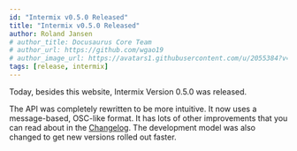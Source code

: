 ```yaml
---
id: "Intermix v0.5.0 Released"
title: "Intermix v0.5.0 Released"
author: Roland Jansen
# author_title: Docusaurus Core Team
# author_url: https://github.com/wgao19
# author_image_url: https://avatars1.githubusercontent.com/u/2055384?v=4
tags: [release, intermix]
---
```


Today, besides this website, Intermix Version 0.5.0 was released.

The API was completely rewritten to be more intuitive. It now uses
a message-based, OSC-like format. It has lots of other improvements
that you can read about in the [Changelog](docs/CHANGELOG).
The development model was also changed to get new versions rolled out faster.
